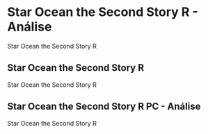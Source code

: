 ---
---

# Star Ocean the Second Story R - Análise

Star Ocean the Second Story R

## Star Ocean the Second Story R

Star Ocean the Second Story R

## Star Ocean the Second Story R PC - Análise

Star Ocean the Second Story R

